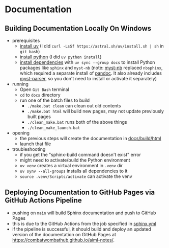 # Documentation

## Building Documentation Locally On Windows
- prerequisites
    - [install uv](https://docs.astral.sh/uv/getting-started/installation/#standalone-installer) (I did `curl -LsSf https://astral.sh/uv/install.sh | sh` in `git bash`)
    - [install python](https://docs.astral.sh/uv/guides/install-python/#getting-started) (I did `uv python install`)
    - [install dependencies](https://docs.astral.sh/uv/guides/projects/#running-commands) with `uv sync --group docs` to install Python packages like `sphinx` and `myst-nb` (note: [myst-nb](https://myst-nb.readthedocs.io/en/latest/) replaced `nbsphinx`, which required a separate install of [pandoc](https://pandoc.org/installing.html). It also already includes [myst-parser](https://myst-parser.readthedocs.io/en/latest/), so you don't need to install or activate it separately)
- running
    - Open `Git Bash` terminal
    - `cd` to `docs` directory
    - run one of the batch files to build
        - `./make.bat clean` can clean out old contents
        - `./make.bat html` will build new pages, may not update previously built pages
        - `./clean_make.bat` runs both of the above things
        - `./clean_make_launch.bat`
- opening
    - the previous steps will create the documentation in [docs/build/html](./build/html/index.html)
    - launch that file
- troubleshooting
    - if you get the "sphinx-build command doesn't exist" error
    - might need to activate/build the Python environment
    - `uv venv` creates a virtual environment in `.venv` dir
    - `uv synv --all-groups` installs all dependencies to it
    - `source .venv/Scripts/activate` can activate the venv

## Deploying Documentation to GitHub Pages via GitHub Actions Pipeline
- pushing on `main` will build Sphinx documentation and push to GitHub Pages
- this is due to the GitHub Actions from the job specified in [sphinx.yml](../.github/workflows/sphinx.yml)
- if the pipeline is successful, it should build and deploy an updated version of the documentation on GitHub Pages at https://combatwombathub.github.io/aiml-notes/.